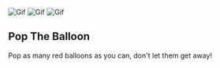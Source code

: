   ![Gif](https://s2.gifyu.com/images/Start.gif)  ![Gif](https://s2.gifyu.com/images/Midgame.gif) ![Gif](https://s2.gifyu.com/images/Menuf36850a73a9e202e.gif)


## Pop The Balloon

Pop as many red balloons as you can, don't let them get away!

